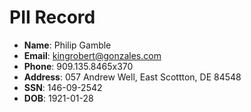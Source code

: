 # PII Record
- **Name**: Philip Gamble
- **Email**: kingrobert@gonzales.com
- **Phone**: 909.135.8465x370
- **Address**: 057 Andrew Well, East Scottton, DE 84548
- **SSN**: 146-09-2542
- **DOB**: 1921-01-28
